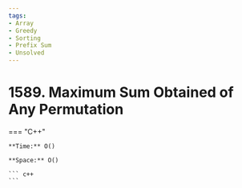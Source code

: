 ```yaml
---
tags:
- Array
- Greedy
- Sorting
- Prefix Sum
- Unsolved
---
```



# 1589. Maximum Sum Obtained of Any Permutation

=== "C++"

    **Time:** O()

    **Space:** O()

    ``` c++
    ```